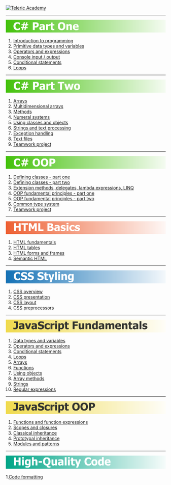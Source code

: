 [![Teleric Academy](https://cdn.ideedit.com/ChannelPictures/telerik_academy_l.jpg)](http://telerikacademy.com "Telerik Academy")

---

[![C# Part One](01-CSharp-Part-One/cs-part-one.png)](01-CSharp-Part-One "C# Part One")

1. [Introduction to programming](01-CSharp-Part-One/01-IntroductionToProgramming)
2. [Primitive data types and variables](01-CSharp-Part-One/02-PrimitiveDataTypesAndVariables)
3. [Operators and expressions](01-CSharp-Part-One/03-OperatorsAndExpressions)
4. [Console input / output](01-CSharp-Part-One/04-ConsoleInputOutput)
5. [Conditional statements](01-CSharp-Part-One/05-ConditionalStatements)
6. [Loops](01-CSharp-Part-One/06-Loops)

---

[![C# Part Two](02-CSharp-Part-Two/cs-part-two.png)](02-CSharp-Part-Two "C# Part Two")

1. [Arrays](02-CSharp-Part-Two/01-Arrays)
2. [Multidimensional arrays](02-CSharp-Part-Two/02-MultidimensionalArrays)
3. [Methods](02-CSharp-Part-Two/03-Methods)
4. [Numeral systems](02-CSharp-Part-Two/04-NumeralSystems)
5. [Using classes and objects](02-CSharp-Part-Two/05-UsingClassesAndObjects)
6. [Strings and text processing](02-CSharp-Part-Two/06-StringsAndTextProcessing)
7. [Exception handling](02-CSharp-Part-Two/07-ExceptionHandling)
8. [Text files](02-CSharp-Part-Two/08-TextFiles)
9. [Teamwork project](https://github.com/PavelDobranov/TA-Teamwork-CSharp-Part-Two)

---

[![C# OOP](03-CSharp-Object-Oriented-Programming/cs-oop.png)](03-CSharp-Object-Oriented-Programming "C# Object-Oriented Programming")

1. [Defining classes - part one](03-CSharp-Object-Oriented-Programming/01-DefiningClassesPartOne)
2. [Defining classes - part two](03-CSharp-Object-Oriented-Programming/02-DefiningClassesPartTwo)
3. [Extension methods, delegates, lambda expressions, LINQ](03-CSharp-Object-Oriented-Programming/03-ExtensionMethodsDelegatesLambdaLinq)
4. [OOP fundamental principles - part one](03-CSharp-Object-Oriented-Programming/04-OOPFundamentalPrinciplesPartOne)
5. [OOP fundamental principles - part two](03-CSharp-Object-Oriented-Programming/05-OOPFundamentalPrinciplesPartTwo)
6. [Common type system](03-CSharp-Object-Oriented-Programming/06-CommonTypeSystem)
7. [Teamwork project](https://github.com/PavelDobranov/TA-Teamwork-CSharp-OOP)

---

[![HTML Basics](04-HTML-Basics/html-basics.png)](04-HTML-Basics "HTML Basics")

1. [HTML fundamentals](04-HTML-Basics/01-HTML-Fundamentals)
2. [HTML tables](04-HTML-Basics/02-HTML-Tables)
3. [HTML forms and frames](04-HTML-Basics/03-HTML-Forms-And-Frames)
4. [Semantic HTML](04-HTML-Basics/04-Semantic-HTML)

---

[![CSS Styling](05-CSS-Styling/css-styling.png)](05-CSS-Styling "CSS Styling")

1. [CSS overview](05-CSS-Styling/01-CSS-Overview)
2. [CSS presentation](05-CSS-Styling/02-CSS-Presentation)
3. [CSS layout](05-CSS-Styling/03-CSS-Layout)
4. [CSS preprocessors](05-CSS-Styling/04-CSS-Preprocessors)

---

[![JavaScript Fundamentals](06-JavaScript-Fundamentals/js-fundamentals.png)](06-JavaScript-Fundamentals "JavaScript Fundamentals")

1. [Data types and variables](06-JavaScript-Fundamentals/01-DataTypesAndVariables)
2. [Operators and expressions](06-JavaScript-Fundamentals/02-OperatorsAndExpressions)
3. [Conditional statements](06-JavaScript-Fundamentals/03-ConditionalStatements)
4. [Loops](06-JavaScript-Fundamentals/04-Loops)
5. [Arrays](06-JavaScript-Fundamentals/05-Arrays)
6. [Functions](06-JavaScript-Fundamentals/06-Functions)
7. [Using objects](06-JavaScript-Fundamentals/07-UsingObjects)
8. [Array methods](06-JavaScript-Fundamentals/08-ArrayMethods)
9. [Strings](06-JavaScript-Fundamentals/09-Strings)
10. [Regular expressions](06-JavaScript-Fundamentals/10-RegularExpressions)

---

[![JavaScript OOP](07-JavaScript-Object-Oriented-Programming/js-oop.png)](07-JavaScript-Object-Oriented-Programming "JavaScript Object-Oriented Programming")

1. [Functions and function expressions](07-JavaScript-Object-Oriented-Programming/01-FunctionsAndFunctionExpressions)
2. [Scopes and closures](07-JavaScript-Object-Oriented-Programming/02-ScopesAndClosures)
3. [Classical inheritance](07-JavaScript-Object-Oriented-Programming/03-ClassicalInheritance)
4. [Prototypal inheritance](07-JavaScript-Object-Oriented-Programming/04-PrototypalInheritance)
5. [Modules and patterns](07-JavaScript-Object-Oriented-Programming/05-Modules-And-Patterns)

---

[![High-Quality Code](10-High-Quality-Code/high-quality-code.png)](10-High-Quality-Code "High-Quality Code")

1.[Code formatting](10-High-Quality-Code/01-CodeFormatting)